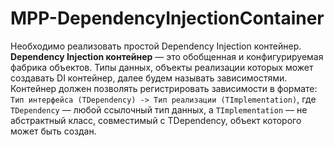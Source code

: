 # MPP-DependencyInjectionContainer
Необходимо реализовать простой Dependency Injection контейнер.
**Dependency Injection контейнер** — это обобщенная и конфигурируемая фабрика объектов. Типы данных, объекты реализации которых может создавать DI контейнер, далее будем называть зависимостями.
Контейнер должен позволять регистрировать зависимости в формате: `Тип интерфейса (TDependency) -> Тип реализации (TImplementation)`, где `TDependency` — любой ссылочный тип данных, а `TImplementation` — не абстрактный класс, совместимый с TDependency, объект которого может быть создан.
